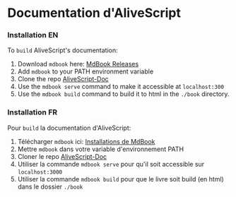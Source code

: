 # Documentation d'AliveScript

### Installation EN

To `build` AliveScript's documentation:

1. Download `mdbook` here: [MdBook Releases](https://github.com/rust-lang/mdBook/releases)
2. Add `mdbook` to your PATH environment variable
3. Clone the repo [AliveScript-Doc](https://github.com/ALIVEcode/AliveScript-Doc)
4. Use the `mdbook serve` command to make it accessible at `localhost:300`
5. Use the `mdbook build` command to build it to html in the `./book` directory.

### Installation FR

Pour `build` la documentation d'AliveScript:

1. Télécharger `mdbook` ici: [Installations de MdBook](https://github.com/rust-lang/mdBook/releases)
2. Mettre `mdbook` dans votre variable d'environnement PATH
3. Cloner le repo [AliveScript-Doc](https://github.com/ALIVEcode/AliveScript-Doc)
4. Utiliser la commande `mdbook serve` pour qu'il soit accessible sur `localhost:3000`
5. Utiliser la commande `mdbook build` pour que le livre soit build (en html) dans le dossier `./book`



